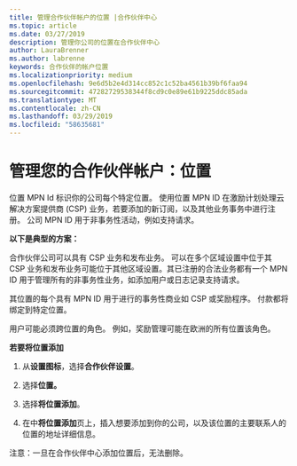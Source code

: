```yaml
---
title: 管理合作伙伴帐户的位置 |合作伙伴中心
ms.topic: article
ms.date: 03/27/2019
description: 管理你公司的位置在合作伙伴中心
author: LauraBrenner
ms.author: labrenne
keywords: 合作伙伴的帐户位置
ms.localizationpriority: medium
ms.openlocfilehash: 9e6d5b2e4d314cc852c1c52ba4561b39bf6faa94
ms.sourcegitcommit: 47282729538344f8cd9c0e89e61b9225ddc85ada
ms.translationtype: MT
ms.contentlocale: zh-CN
ms.lasthandoff: 03/29/2019
ms.locfileid: "58635681"
---
```

# <a name="manage-your-partner-account-locations"></a>管理您的合作伙伴帐户：位置

位置 MPN Id 标识你的公司每个特定位置。 使用位置 MPN ID 在激励计划处理云解决方案提供商 (CSP) 业务，若要添加的新订阅，以及其他业务事务中进行注册。 公司 MPN ID 用于非事务性活动，例如支持请求。

**以下是典型的方案：** 

合作伙伴公司可以具有 CSP 业务和发布业务。 可以在多个区域设置中位于其 CSP 业务和发布业务可能位于其他区域设置。其已注册的合法业务都有一个 MPN ID 用于管理所有的非事务性业务，如添加用户或日志记录支持请求。 

其位置的每个具有 MPN ID 用于进行的事务性商业如 CSP 或奖励程序。 付款都将绑定到特定位置。

用户可能必须跨位置的角色。 例如，奖励管理可能在欧洲的所有位置该角色。

**若要将位置添加**

1. 从**设置图标**，选择**合作伙伴设置**。 

2. 选择**位置。**

3. 选择**将位置添加**。  

4. 在中**将位置添加**页上，插入想要添加到你的公司，以及该位置的主要联系人的位置的地址详细信息。

注意：一旦在合作伙伴中心添加位置后，无法删除。

